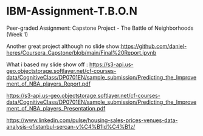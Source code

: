 # IBM-Assignment-T.B.O.N

Peer-graded Assignment: Capstone Project - The Battle of Neighborhoods (Week 1)

Another great project although no slide show:https://github.com/daniel-heres/Coursera_Capstone/blob/main/Final%20Report.ipynb



What i based my slide show off : https://s3-api.us-geo.objectstorage.softlayer.net/cf-courses-data/CognitiveClass/DP0701EN/sample_submission/Predicting_the_Improvement_of_NBA_players_Report.pdf

https://s3-api.us-geo.objectstorage.softlayer.net/cf-courses-data/CognitiveClass/DP0701EN/sample_submission/Predicting_the_Improvement_of_NBA_players_Presentation.pdf

https://www.linkedin.com/pulse/housing-sales-prices-venues-data-analysis-ofistanbul-sercan-y%C4%B1ld%C4%B1z/

